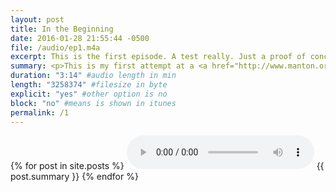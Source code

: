 ```yaml
---
layout: post
title: In the Beginning
date: 2016-01-28 21:55:44 -0500
file: /audio/ep1.m4a
excerpt: This is the first episode. A test really. Just a proof of concept to see if this thing could be possible.
summary: <p>This is my first attempt at a <a href="http://www.manton.org/2016/01/new-podcast-timetable.html">microcast</a>--a mini podcast--hosted completely on Github using a Jekyll generated static blog.</p><p><a href="https://twitter.com/LK64076007A">Contact me</a> on Twitter.</p>
duration: "3:14" #audio length in min
length: "3258374" #filesize in byte
explicit: "yes" #other option is no
block: "no" #means is shown in itunes
permalink: /1
---
```

{% for post in site.posts %}
<audio controls>
<source src="{{site.url}}{{site.baseurl}}{{ post.file }}" type="audio/x-m4a">
Your browser does not support the audio element.
</audio>
{{ post.summary }}
{% endfor %}